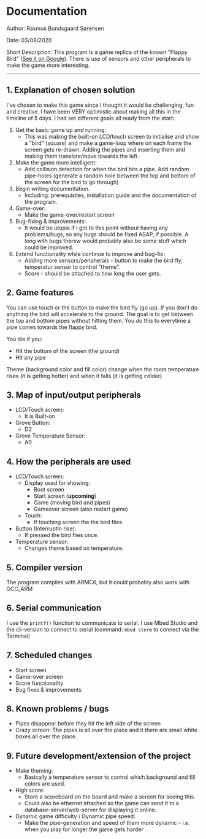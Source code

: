 # Documentation

Author: Rasmus Bundsgaard Sørensen

Date: 03/08/2020

Short Description: This program is a game replica of the known "Flappy Bird" ([See it on Google](https://lmgtfy.com/?q=flappy+bird&t=i)). There is use of sensors and other peripherals to make the game more interesting.

---

## 1. Explanation of chosen solution
I've chosen to make this game since I thought it would be challenging, fun and creative. I have been VERY optimistic about making all this in the timeline of 5 days. I had set different goals all ready from the start:

1. Get the basic game up and running:
    - This was making the built-on LCD/touch screen to initialise and show a "bird" (square) and make a game-loop where on each frame the screen gets re-drawn. Adding the pipes and inserting them and making them translate/move towards the left.
2. Make the game more intelligent: 
    - Add collision detection for when the bird hits a pipe. Add random pipe-holes (generate a random hole between the top and bottom of the screen for the bird to go through)
3. Begin writing documentation.
    - Including: prerequisites, installation guide and the documentation of the program.
4. Game-over:
    - Make the game-over/restart screen
4. Bug-fixing & improvements:
    - It would be utopia if I got to this point without having any problems/bugs, so any bugs should be fixed ASAP, if possible. A long with bugs therew would probably also be some stuff which could be improved.
5. Extend functionality while continue to improve and bug-fix:
    - Adding more sensors/peripherals - button to make the bird fly, temperatur sensor to control "theme".
    - Score - should be attached to how long the user gets.

## 2. Game features
You can use touch or the button to make the bird fly (go up). If you don't do anything the bird will accelerate to the ground. The goal is to get between the top and bottom pipes without hitting them. You do this to everytime a pipe comes towards the flappy bird.

You die if you:
- Hit the bottom of the screen (the ground)
- Hit any pipe

Theme (background color and fill color) change when the room temperature rises (it is getting hotter) and when it falls (it is getting colder)

## 3. Map of input/output peripherals
- LCD/Touch screen:
   - It is Built-on
- Grove Button:
   - D2
- Grove Temperature Sensor:
   - A0

## 4. How the peripherals are used
- LCD/Touch screen:
   - Display used for showing:
      - Boot screen
      - Start screen (**upcoming**)
      - Game (moving bird and pipes)
      - Gameover screen (also restart game)
   - Touch:
      - If touching screen the the bird flies.
- Button (InterruptIn rise):
   - If pressed the bird flies once.
- Temperature sensor:
   - Changes theme based on temperature.

## 5. Compiler version
The program compiles with ARMC6, but it could probably also work with GCC_ARM

## 6. Serial communication
I use the `printf()` function to communicate to serial. I use Mbed Studio and the cli-version to connect to serial (command: `mbed sterm` to connect via the Terminal)

## 7. Scheduled changes
- Start screen
- Game-over screen
- Score functionality
- Bug fixes & improvements

## 8. Known problems / bugs
- Pipes disappear before they hit the left side of the screen
- Crazy screen: The pipes is all over the place and it there are small white boxes all over the place.

## 9. Future development/extension of the project
* Make theming:
    - Basically a temperature sensor to control which background and fill colors are used.
* High score:
    - Store a scoreboard on the board and make a screen for seeing this.
    - Could also be ethernet attached so the game can send it to a database-server/web-server for displaying it online.
* Dynamic game difficulty / Dynamic pipe speed:
    - Make the pipe-generation and speed of them more dynamic - i.e. when you play for longer the game gets harder
